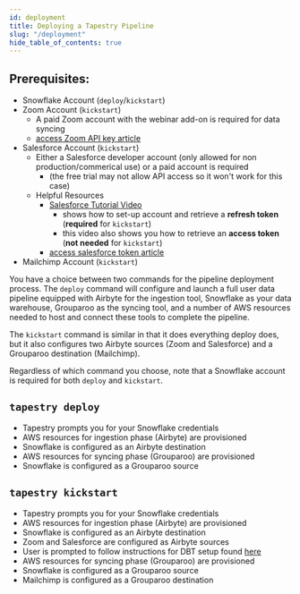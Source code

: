 ```yaml
---
id: deployment
title: Deploying a Tapestry Pipeline
slug: "/deployment"
hide_table_of_contents: true
---
```


## Prerequisites:

- Snowflake Account (`deploy`/`kickstart`)
- Zoom Account (`kickstart`)
  - A paid Zoom account with the webinar add-on is required for data syncing
  - [access Zoom API key article](https://devforum.zoom.us/t/finding-your-api-key-secret-credentials-in-marketplace/3471)
- Salesforce Account (`kickstart`)
  - Either a Salesforce developer account (only allowed for non production/commerical use) or a paid account is required
    - (the free trial may not allow API access so it won't work for this case)
  - Helpful Resources
    - [Salesforce Tutorial Video](https://www.loom.com/share/be9e15befd6e405eac7e7b6720327c09)
      - shows how to set-up account and retrieve a **refresh token** (**required** for `kickstart`)
      - this video also shows you how to retrieve an **access token** (**not needed** for `kickstart`)
    - [access salesforce token article](https://medium.com/@bpmmendis94/obtain-access-refresh-tokens-from-salesforce-rest-api-a324fe4ccd9b)
- Mailchimp Account (`kickstart`)

You have a choice between two commands for the pipeline deployment process. The `deploy` command will configure and launch a full user data pipeline equipped with Airbyte for the ingestion tool, Snowflake as your data warehouse, Grouparoo as the syncing tool, and a number of AWS resources needed to host and connect these tools to complete the pipeline.

The `kickstart` command is similar in that it does everything deploy does, but it also configures two Airbyte sources (Zoom and Salesforce) and a Grouparoo destination (Mailchimp).

Regardless of which command you choose, note that a Snowflake account is required for both `deploy` and `kickstart`.

## `tapestry deploy`

- Tapestry prompts you for your Snowflake credentials
- AWS resources for ingestion phase (Airbyte) are provisioned
- Snowflake is configured as an Airbyte destination
- AWS resources for syncing phase (Grouparoo) are provisioned
- Snowflake is configured as a Grouparoo source

## `tapestry kickstart`

- Tapestry prompts you for your Snowflake credentials
- AWS resources for ingestion phase (Airbyte) are provisioned
- Snowflake is configured as an Airbyte destination
- Zoom and Salesforce are configured as Airbyte sources
- User is prompted to follow instructions for DBT setup found [here](https://github.com/tapestry-pipeline/dbt#readme)
- AWS resources for syncing phase (Grouparoo) are provisioned
- Snowflake is configured as a Grouparoo source
- Mailchimp is configured as a Grouparoo destination
